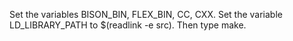 Set the variables BISON_BIN, FLEX_BIN, CC, CXX.
Set the variable LD_LIBRARY_PATH to $(readlink -e src).
Then type make.
